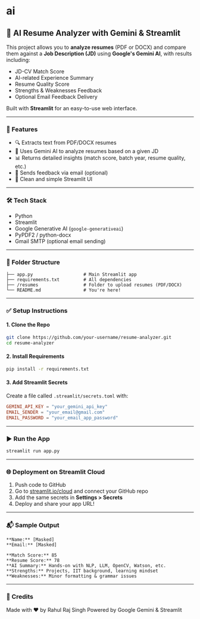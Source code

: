 # ai
## 🧠 AI Resume Analyzer with Gemini & Streamlit

This project allows you to **analyze resumes** (PDF or DOCX) and compare them against a **Job Description (JD)** using **Google's Gemini AI**, with results including:

- JD-CV Match Score
- AI-related Experience Summary
- Resume Quality Score
- Strengths & Weaknesses Feedback
- Optional Email Feedback Delivery

Built with **Streamlit** for an easy-to-use web interface.

---

### 🚀 Features
- 🔍 Extracts text from PDF/DOCX resumes
- 🤖 Uses Gemini AI to analyze resumes based on a given JD
- 📊 Returns detailed insights (match score, batch year, resume quality, etc.)
- 📧 Sends feedback via email (optional)
- 🧾 Clean and simple Streamlit UI

---

### 🛠️ Tech Stack
- Python
- Streamlit
- Google Generative AI (`google-generativeai`)
- PyPDF2 / python-docx
- Gmail SMTP (optional email sending)

---

### 📂 Folder Structure
```
├── app.py                   # Main Streamlit app
├── requirements.txt         # All dependencies
├── /resumes                 # Folder to upload resumes (PDF/DOCX)
└── README.md                # You're here!
```

---

### ✅ Setup Instructions

#### 1. Clone the Repo
```bash
git clone https://github.com/your-username/resume-analyzer.git
cd resume-analyzer
```

#### 2. Install Requirements
```bash
pip install -r requirements.txt
```

#### 3. Add Streamlit Secrets

Create a file called `.streamlit/secrets.toml` with:

```toml
GEMINI_API_KEY = "your_gemini_api_key"
EMAIL_SENDER = "your_email@gmail.com"
EMAIL_PASSWORD = "your_email_app_password"
```

---

### ▶️ Run the App
```bash
streamlit run app.py
```

---

### 🌐 Deployment on Streamlit Cloud

1. Push code to GitHub
2. Go to [streamlit.io/cloud](https://streamlit.io/cloud) and connect your GitHub repo
3. Add the same secrets in **Settings > Secrets**
4. Deploy and share your app URL!

---

### 📬 Sample Output

```
**Name:** [Masked]
**Email:** [Masked]

**Match Score:** 85
**Resume Score:** 78
**AI Summary:** Hands-on with NLP, LLM, OpenCV, Watson, etc.
**Strengths:** Projects, IIT background, learning mindset
**Weaknesses:** Minor formatting & grammar issues
```

---

### 🙌 Credits

Made with ❤️ by Rahul Raj Singh
Powered by Google Gemini & Streamlit
